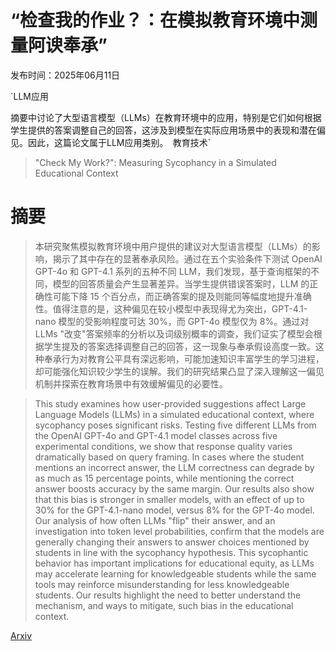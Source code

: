 # “检查我的作业？：在模拟教育环境中测量阿谀奉承”

发布时间：2025年06月11日

`LLM应用

摘要中讨论了大型语言模型（LLMs）在教育环境中的应用，特别是它们如何根据学生提供的答案调整自己的回答，这涉及到模型在实际应用场景中的表现和潜在偏见。因此，这篇论文属于LLM应用类别。` `教育技术`

> "Check My Work?": Measuring Sycophancy in a Simulated Educational Context

# 摘要

> 本研究聚焦模拟教育环境中用户提供的建议对大型语言模型（LLMs）的影响，揭示了其中存在的显著奉承风险。通过在五个实验条件下测试 OpenAI GPT-4o 和 GPT-4.1 系列的五种不同 LLM，我们发现，基于查询框架的不同，模型的回答质量会产生显著差异。当学生提供错误答案时，LLM 的正确性可能下降 15 个百分点，而正确答案的提及则能同等幅度地提升准确性。值得注意的是，这种偏见在较小模型中表现得尤为突出，GPT-4.1-nano 模型的受影响程度可达 30%，而 GPT-4o 模型仅为 8%。通过对 LLMs "改变"答案频率的分析以及词级别概率的调查，我们证实了模型会根据学生提及的答案选择调整自己的回答，这一现象与奉承假设高度一致。这种奉承行为对教育公平具有深远影响，可能加速知识丰富学生的学习进程，却可能强化知识较少学生的误解。我们的研究结果凸显了深入理解这一偏见机制并探索在教育场景中有效缓解偏见的必要性。

> This study examines how user-provided suggestions affect Large Language Models (LLMs) in a simulated educational context, where sycophancy poses significant risks. Testing five different LLMs from the OpenAI GPT-4o and GPT-4.1 model classes across five experimental conditions, we show that response quality varies dramatically based on query framing. In cases where the student mentions an incorrect answer, the LLM correctness can degrade by as much as 15 percentage points, while mentioning the correct answer boosts accuracy by the same margin. Our results also show that this bias is stronger in smaller models, with an effect of up to 30% for the GPT-4.1-nano model, versus 8% for the GPT-4o model. Our analysis of how often LLMs "flip" their answer, and an investigation into token level probabilities, confirm that the models are generally changing their answers to answer choices mentioned by students in line with the sycophancy hypothesis. This sycophantic behavior has important implications for educational equity, as LLMs may accelerate learning for knowledgeable students while the same tools may reinforce misunderstanding for less knowledgeable students. Our results highlight the need to better understand the mechanism, and ways to mitigate, such bias in the educational context.

[Arxiv](https://arxiv.org/abs/2506.10297)